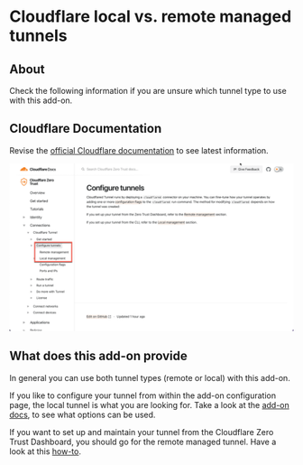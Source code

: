 # Cloudflare local vs. remote managed tunnels

## About

Check the following information if you are unsure which tunnel type to use
with this add-on.

## Cloudflare Documentation

Revise the [official Cloudflare documentation][cloudflare-docs]
to see latest information.

![Cloudflare Docs Picture](images/10.png)

## What does this add-on provide

In general you can use both tunnel types (remote or local) with this add-on.

If you like to configure your tunnel from within the add-on configuration page,
the local tunnel is what you are looking for. Take a look at the
[add-on docs](../cloudflared/DOCS.md), to see what options can be used.

If you want to set up and maintain your tunnel from the Cloudflare Zero Trust
Dashboard, you should go for the remote managed tunnel. Have a look at this
[how-to](remote-tunnel.md).

[cloudflare-docs]: https://developers.cloudflare.com/cloudflare-one/connections/connect-apps/configuration/

